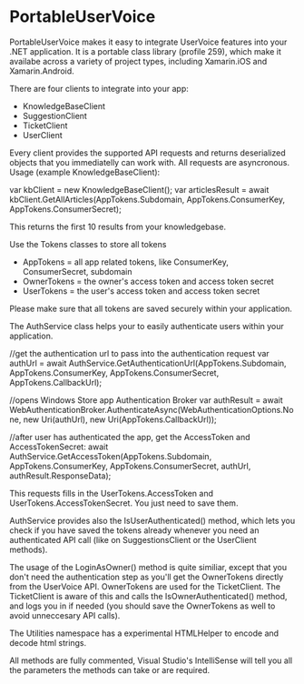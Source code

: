 # PortableUserVoice

PortableUserVoice makes it easy to integrate UserVoice features into your .NET application. It is a portable class library (profile 259), which make it availabe across a variety of project types, including Xamarin.iOS and Xamarin.Android.

There are four clients to integrate into your app:
- KnowledgeBaseClient
- SuggestionClient
- TicketClient
- UserClient

Every client provides the supported API requests and returns deserialized objects that you immediatelly can work with. All requests are asyncronous. Usage (example KnowledgeBaseClient):

var kbClient = new KnowledgeBaseClient();
var articlesResult = await kbClient.GetAllArticles(AppTokens.Subdomain, AppTokens.ConsumerKey, AppTokens.ConsumerSecret);

This returns the first 10 results from your knowledgebase.

Use the Tokens classes to store all tokens
- AppTokens = all app related tokens, like ConsumerKey, ConsumerSecret, subdomain
- OwnerTokens = the owner's access token and access token secret
- UserTokens = the user's access token and access token secret

Please make sure that all tokens are saved securely within your application.

The AuthService class helps your to easily authenticate users within your application. 

//get the authentication url to pass into the authentication request
var authUrl = await AuthService.GetAuthenticationUrl(AppTokens.Subdomain, AppTokens.ConsumerKey, AppTokens.ConsumerSecret, AppTokens.CallbackUrl);

//opens Windows Store app Authentication Broker
var authResult = await WebAuthenticationBroker.AuthenticateAsync(WebAuthenticationOptions.None, new Uri(authUrl), new Uri(AppTokens.CallbackUrl));

//after user has authenticated the app, get the AccessToken and AccessTokenSecret:
await AuthService.GetAccessToken(AppTokens.Subdomain, AppTokens.ConsumerKey, AppTokens.ConsumerSecret, authUrl, authResult.ResponseData);

This requests fills in the UserTokens.AccessToken and UserTokens.AccessTokenSecret. You just need to save them.

AuthService provides also the IsUserAuthenticated() method, which lets you check if you have saved the tokens already whenever you need an authenticated API call (like on SuggestionsClient or the UserClient methods).

The usage of the LoginAsOwner() method is quite similiar, except that you don't need the authentication step as you'll get the OwnerTokens directly from the UserVoice API. OwnerTokens are used for the TicketClient. The TicketClient is aware of this and calls the IsOwnerAuthenticated() method, and logs you in if needed (you should save the OwnerTokens as well to avoid unneccesary API calls).

The Utilities namespace has a experimental HTMLHelper to encode and decode html strings. 

All methods are fully commented, Visual Studio's IntelliSense will tell you all the parameters the methods can take or are required.













